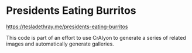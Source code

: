 # Presidents Eating Burritos
https://tesladethray.me/presidents-eating-burritos

This code is part of an effort to use CrAIyon to generate a series of related images and automatically generate galleries.